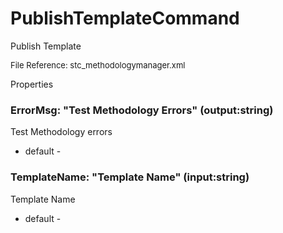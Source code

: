 # PublishTemplateCommand

Publish Template

<font size="2">File Reference: stc_methodologymanager.xml</font>

<text>Properties</text>

### ErrorMsg: "Test Methodology Errors" (output:string)

Test Methodology errors

* default - 
### TemplateName: "Template Name" (input:string)

Template Name

* default - 
